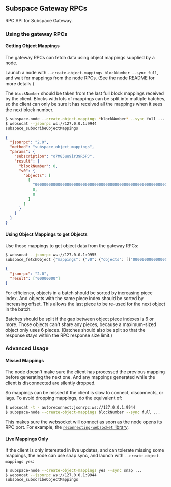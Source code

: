## Subspace Gateway RPCs

RPC API for Subspace Gateway.

### Using the gateway RPCs

#### Getting Object Mappings

The gateway RPCs can fetch data using object mappings supplied by a node.

Launch a node with `--create-object-mappings blockNumber --sync full`, and wait for mappings from
the node RPCs. (See the node README for more details.)

The `blockNumber` should be taken from the last full block mappings received by the client.
Blocks with lots of mappings can be split into multiple batches, so the client can only be sure it
has received all the mappings when it sees the next block number.

```sh
$ subspace-node --create-object-mappings *blockNumber* --sync full ...
$ websocat --jsonrpc ws://127.0.0.1:9944
subspace_subscribeObjectMappings
```

```json
{
  "jsonrpc": "2.0",
  "method": "subspace_object_mappings",
  "params": {
    "subscription": "o7M85uu9ir39R5PJ",
    "result": {
      "blockNumber": 0,
      "v0": {
        "objects": [
          [
            "0000000000000000000000000000000000000000000000000000000000000000",
            0,
            0
          ]
        ]
      }
    }
  }
}
```

#### Using Object Mappings to get Objects

Use those mappings to get object data from the gateway RPCs:
```sh
$ websocat --jsonrpc ws://127.0.0.1:9955
subspace_fetchObject {"mappings": {"v0": {"objects": [["0000000000000000000000000000000000000000000000000000000000000000", 0, 0]]}}}
```

```json
{
  "jsonrpc": "2.0",
  "result": ["00000000"]
}
```

For efficiency, objects in a batch should be sorted by increasing piece index. And objects with
the same piece index should be sorted by increasing offset. This allows the last piece to be
re-used for the next object in the batch.

Batches should be split if the gap between object piece indexes is 6 or more. Those objects
can't share any pieces, because a maximum-sized object only uses 6 pieces. (Batches should also
be split so that the response stays within the RPC response size limit.)

### Advanced Usage

#### Missed Mappings

The node doesn't make sure the client has processed the previous mapping before generating the next
one. And any mappings generated while the client is disconnected are silently dropped.

So mappings can be missed if the client is slow to connect, disconnects, or lags.
To avoid dropping mappings, do the equivalent of:
```sh
$ websocat -t - autoreconnect:jsonrpc:ws://127.0.0.1:9944
$ subspace-node --create-object-mappings blockNumber --sync full ...
```

This makes sure the websocket will connect as soon as the node opens its RPC port.
For example, the [`reconnecting-websocket` library](https://github.com/joewalnes/reconnecting-websocket).

#### Live Mappings Only

If the client is only interested in live updates, and can tolerate missing some mappings, the node
can use snap sync, and launch with `--create-object-mappings yes`:
```sh
$ subspace-node --create-object-mappings yes --sync snap ...
$ websocat --jsonrpc ws://127.0.0.1:9944
subspace_subscribeObjectMappings
```
